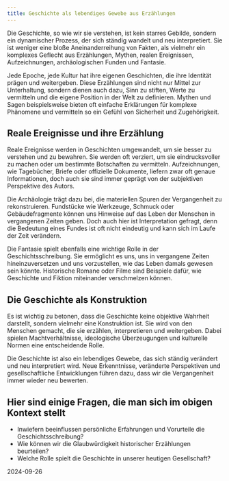 ```yaml
---  
title: Geschichte als lebendiges Gewebe aus Erzählungen
---
```

Die Geschichte, so wie wir sie verstehen, ist kein starres Gebilde, sondern ein dynamischer Prozess, der sich ständig wandelt und neu interpretiert. Sie ist weniger eine bloße Aneinanderreihung von Fakten, als vielmehr ein komplexes Geflecht aus Erzählungen, Mythen, realen Ereignissen, Aufzeichnungen, archäologischen Funden und Fantasie.

Jede Epoche, jede Kultur hat ihre eigenen Geschichten, die ihre Identität prägen und weitergeben. Diese Erzählungen sind nicht nur Mittel zur Unterhaltung, sondern dienen auch dazu, Sinn zu stiften, Werte zu vermitteln und die eigene Position in der Welt zu definieren. Mythen und Sagen beispielsweise bieten oft einfache Erklärungen für komplexe Phänomene und vermitteln so ein Gefühl von Sicherheit und Zugehörigkeit.

## Reale Ereignisse und ihre Erzählung

Reale Ereignisse werden in Geschichten umgewandelt, um sie besser zu verstehen und zu bewahren. Sie werden oft verziert, um sie eindrucksvoller zu machen oder um bestimmte Botschaften zu vermitteln. Aufzeichnungen, wie Tagebücher, Briefe oder offizielle Dokumente, liefern zwar oft genaue Informationen, doch auch sie sind immer geprägt von der subjektiven Perspektive des Autors.

Die Archäologie trägt dazu bei, die materiellen Spuren der Vergangenheit zu rekonstruieren. Fundstücke wie Werkzeuge, Schmuck oder Gebäudefragmente können uns Hinweise auf das Leben der Menschen in vergangenen Zeiten geben. Doch auch hier ist Interpretation gefragt, denn die Bedeutung eines Fundes ist oft nicht eindeutig und kann sich im Laufe der Zeit verändern.

Die Fantasie spielt ebenfalls eine wichtige Rolle in der Geschichtsschreibung. Sie ermöglicht es uns, uns in vergangene Zeiten hineinzuversetzen und uns vorzustellen, wie das Leben damals gewesen sein könnte. Historische Romane oder Filme sind Beispiele dafür, wie Geschichte und Fiktion miteinander verschmelzen können.

## Die Geschichte als Konstruktion

Es ist wichtig zu betonen, dass die Geschichte keine objektive Wahrheit darstellt, sondern vielmehr eine Konstruktion ist. Sie wird von den Menschen gemacht, die sie erzählen, interpretieren und weitergeben. Dabei spielen Machtverhältnisse, ideologische Überzeugungen und kulturelle Normen eine entscheidende Rolle.

Die Geschichte ist also ein lebendiges Gewebe, das sich ständig verändert und neu interpretiert wird. Neue Erkenntnisse, veränderte Perspektiven und gesellschaftliche Entwicklungen führen dazu, dass wir die Vergangenheit immer wieder neu bewerten.

## Hier sind einige Fragen, die man sich im obigen Kontext stellt

* Inwiefern beeinflussen persönliche Erfahrungen und Vorurteile die Geschichtsschreibung?  
* Wie können wir die Glaubwürdigkeit historischer Erzählungen beurteilen?  
* Welche Rolle spielt die Geschichte in unserer heutigen Gesellschaft?

2024-09-26